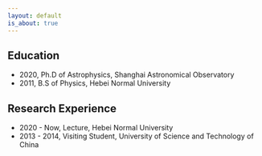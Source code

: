 ```yaml
---
layout: default
is_about: true
---
```


## Education

* 2020, Ph.D of Astrophysics, Shanghai Astronomical Observatory
* 2011, B.S of Physics, Hebei Normal University

## Research Experience

* 2020 - Now, Lecture, Hebei Normal University
* 2013 - 2014, Visiting Student, University of Science and Technology of China
